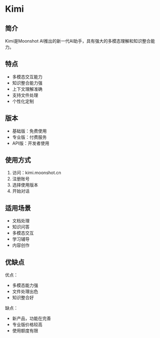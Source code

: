 # Kimi

## 简介
Kimi是Moonshot AI推出的新一代AI助手，具有强大的多模态理解和知识整合能力。

## 特点
- 多模态交互能力
- 知识整合能力强
- 上下文理解准确
- 支持文件处理
- 个性化定制

## 版本
- 基础版：免费使用
- 专业版：付费服务
- API版：开发者使用

## 使用方式
1. 访问：kimi.moonshot.cn
2. 注册账号
3. 选择使用版本
4. 开始对话

## 适用场景
- 文档处理
- 知识问答
- 多模态交互
- 学习辅导
- 内容创作

## 优缺点
优点：
- 多模态能力强
- 文件处理出色
- 知识整合好

缺点：
- 新产品，功能在完善
- 专业版价格较高
- 使用额度有限 
